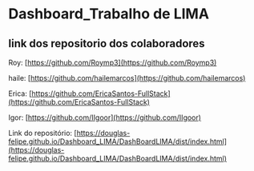 # Dashboard_Trabalho de LIMA

## link dos repositorio dos colaboradores

Roy:  [https://github.com/Roymp3](https://github.com/Roymp3)

haile: [https://github.com/hailemarcos](https://github.com/hailemarcos)

Erica: [https://github.com/EricaSantos-FullStack](https://github.com/EricaSantos-FullStack)

Igor: [https://github.com/IIgoor](https://github.com/IIgoor)

Link do repositório: [https://douglas-felipe.github.io/Dashboard_LIMA/DashBoardLIMA/dist/index.html](https://douglas-felipe.github.io/Dashboard_LIMA/DashBoardLIMA/dist/index.html)
